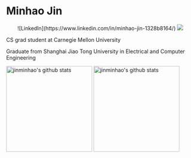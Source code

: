 # Minhao Jin

<p align="center">
![LinkedIn](https://www.linkedin.com/in/minhao-jin-1328b8164/)
	<a href="https://www.linkedin.com/in/minhao-jin-1328b8164/"><img src="https://img.shields.io/badge/-Minhao Jin-blue?style=flat-square&logo=Linkedin&logoColor=white&link=https://www.linkedin.com/in/minhao-jin-1328b8164/"></a>
</p>

CS grad student at Carnegie Mellon University

Graduate from Shanghai Jiao Tong University in Electrical and Computer Engineering

<p align="left">
<img alt="jinminhao's github stats" height='230' src="https://github-readme-stats.vercel.app/api?username=jinminhao&show_icons=true&theme=radical">
<img alt="jinminhao's github stats" height='230' src="https://github-readme-stats.vercel.app/api/top-langs/?username=jinminhao&theme=radical">
</p>



